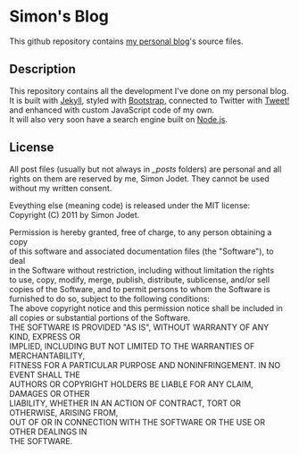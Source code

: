 # Simon's Blog #
This github repository contains [my personal blog](http://blog.jodet.com)'s source files.

## Description ##
This repository contains all the development I've done on my personal blog.  
It is built with [Jekyll](http://jekyllrb.com/), styled with [Bootstrap](http://twitter.github.com/bootstrap/), connected to Twitter with [Tweet!](http://tweet.seaofclouds.com/) and enhanced with custom JavaScript code of my own.  
It will also very soon have a search engine built on [Node.js](http://nodejs.org/).

## License ##
All post files (usually but not always in *\_posts* folders) are personal and all rights on them are reserved by me, Simon Jodet. They cannot be used without my written consent.

Eveything else (meaning code) is released under the MIT license:  
Copyright (C) 2011 by Simon Jodet.

Permission is hereby granted, free of charge, to any person obtaining a copy  
of this software and associated documentation files (the "Software"), to deal  
in the Software without restriction, including without limitation the rights  
to use, copy, modify, merge, publish, distribute, sublicense, and/or sell  
copies of the Software, and to permit persons to whom the Software is  
furnished to do so, subject to the following conditions:  
The above copyright notice and this permission notice shall be included in  
all copies or substantial portions of the Software.  
THE SOFTWARE IS PROVIDED "AS IS", WITHOUT WARRANTY OF ANY KIND, EXPRESS OR  
IMPLIED, INCLUDING BUT NOT LIMITED TO THE WARRANTIES OF MERCHANTABILITY,  
FITNESS FOR A PARTICULAR PURPOSE AND NONINFRINGEMENT. IN NO EVENT SHALL THE  
AUTHORS OR COPYRIGHT HOLDERS BE LIABLE FOR ANY CLAIM, DAMAGES OR OTHER  
LIABILITY, WHETHER IN AN ACTION OF CONTRACT, TORT OR OTHERWISE, ARISING FROM,  
OUT OF OR IN CONNECTION WITH THE SOFTWARE OR THE USE OR OTHER DEALINGS IN  
THE SOFTWARE.
